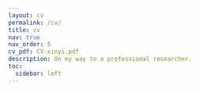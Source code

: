 ```yaml
---
layout: cv
permalink: /cv/
title: cv
nav: true
nav_order: 5
cv_pdf: CV-xinyi.pdf
description: On my way to a professional researcher.
toc:
  sidebar: left
---
```

